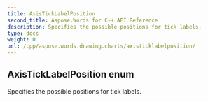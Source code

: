 ```yaml
---
title: AxisTickLabelPosition
second_title: Aspose.Words for C++ API Reference
description: Specifies the possible positions for tick labels. 
type: docs
weight: 0
url: /cpp/aspose.words.drawing.charts/axisticklabelposition/
---
```

## AxisTickLabelPosition enum


Specifies the possible positions for tick labels. 

